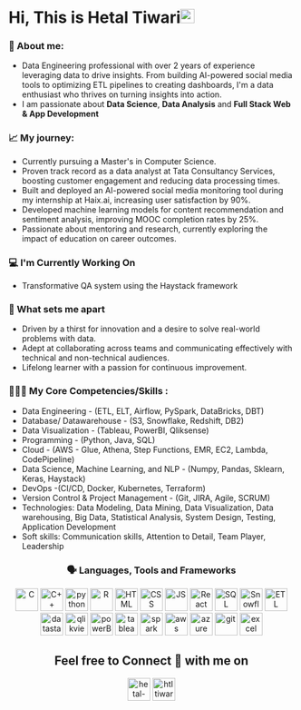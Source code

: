 
### <h1>Hi, This is Hetal Tiwari<img src="https://media.giphy.com/media/hvRJCLFzcasrR4ia7z/giphy.gif" width="25px"></h1>

### 👤 About me: 
- Data Engineering professional with over 2 years of experience leveraging data to drive insights. From building AI-powered social media tools to optimizing ETL pipelines to creating dashboards, I'm a data enthusiast who thrives on turning insights into action.
- I am passionate about **Data Science**, **Data Analysis** and **Full Stack Web & App Development**

### 📈 My journey:
- Currently pursuing a Master's in Computer Science.
- Proven track record as a data analyst at Tata Consultancy Services, boosting customer engagement and reducing data processing times.
- Built and deployed an AI-powered social media monitoring tool during my internship at Haix.ai, increasing user satisfaction by 90%.
- Developed machine learning models for content recommendation and sentiment analysis, improving MOOC completion rates by 25%.
- Passionate about mentoring and research, currently exploring the impact of education on career outcomes.

### 💻 I'm Currently Working On
- Transformative QA system using the Haystack framework

### 🎯 What sets me apart
- Driven by a thirst for innovation and a desire to solve real-world problems with data.
- Adept at collaborating across teams and communicating effectively with technical and non-technical audiences.
- Lifelong learner with a passion for continuous improvement.

### 👩🏻‍💻 My Core Competencies/Skills :

- Data Engineering - (ETL, ELT, Airflow, PySpark, DataBricks, DBT) 
- Database/ Datawarehouse - (S3, Snowflake, Redshift, DB2) 
- Data Visualization - (Tableau, PowerBI, Qliksense)
- Programming - (Python, Java, SQL) 
- Cloud - (AWS - Glue, Athena, Step Functions, EMR, EC2, Lambda, CodePipeline)
- Data Science, Machine Learning, and NLP - (Numpy, Pandas, Sklearn, Keras, Haystack) 
- DevOps -(CI/CD, Docker, Kubernetes, Terraform) 
- Version Control & Project Management - (Git, JIRA, Agile, SCRUM)
- Technologies: Data Modeling, Data Mining, Data Visualization, Data warehousing, Big Data, Statistical Analysis, System Design, Testing, Application Development
- Soft skills: Communication skills, Attention to Detail, Team Player, Leadership 

<h3 align="center">🗣 Languages, Tools and Frameworks</h3>

<p align="center"> <img src = "https://img.icons8.com/color/50/000000/c-programming.png" alt="C" width = 40, height = 40> <img src="https://img.icons8.com/color/48/000000/c-plus-plus-logo.png" alt="C++" width="40" height="40"/> <img src="https://img.icons8.com/color/48/000000/python.png" alt="python" width="40" height="40"/> <img src = "https://upload.wikimedia.org/wikipedia/commons/thumb/1/1b/R_logo.svg/724px-R_logo.svg.png" alt="R" width="40" height="40"> <img src = "https://cdn.iconscout.com/icon/free/png-512/free-html-59-225995.png" alt="HTML" width="40" height="40"> <img src="https://cdn.iconscout.com/icon/free/png-512/free-css-37-226088.png" alt="CSS" width="40" height="40"> <img src="https://cdn.iconscout.com/icon/premium/png-512-thumb/javascript-2752148-2284965.png" alt="JS" width="40" height="40"> <img src="https://cdn.iconscout.com/icon/free/png-512/free-react-4-1175110.png" alt="React" width="40" height="40"> <img src="https://cdn.iconscout.com/icon/premium/png-512-thumb/sql-116626.png" alt="SQL" width="40" height="40"> <img src="https://editor.analyticsvidhya.com/uploads/29506snowflake.png" alt="Snowflake" width="40" height="40"> <img src="https://cdn-icons-png.flaticon.com/512/9850/9850908.png" alt="ETL" width="40" height="40"> <img src="https://miro.medium.com/v2/resize:fit:700/format:webp/0*06hoHdVvK2z5DCDZ.jpg" alt="datastage" width="40" height="40"> <img src="https://static-00.iconduck.com/assets.00/file-type-qlikview-icon-512x497-sjcwjpwe.png" alt="qlikview" width="40" height="40"> <img src="https://cdn.iconscout.com/icon/free/png-512/free-microsoft-powerpoint-5-761691.png" alt="powerBI" width="40" height="40"> <img src="https://cdn.iconscout.com/icon/free/png-512/free-tableau-5376637-4489897.png" alt="tableau" width="40" height="40"> <img src="https://cdn.iconscout.com/icon/free/png-512/free-spark-20-458193.png" alt="spark" width="40" height="40"> <img src="https://cdn.iconscout.com/icon/free/png-512/free-aws-1869025-1583149.png" alt="aws" width="40" height="40"> <img src="https://cdn.iconscout.com/icon/premium/png-512-thumb/microsoft-azure-7520945-7197165.png" alt="azure" width="40" height="40"> <img src="https://cdn.iconscout.com/icon/free/png-512/free-github-1521500-1288242.png" alt="git" width="40" height="40"> <img src="https://cdn.iconscout.com/icon/free/png-512/free-microsoft-excel-1411847-1194336.png" alt="excel" width="40" height="40"> </p>

<h2 align="center">Feel free to Connect 👥 with me on</h2>

<p align="center">
<a href="https://www.linkedin.com/in/hetal-tiwari/" target="blank"><img align="center" src="https://img.icons8.com/color/48/000000/linkedin.png" alt="hetal-tiwari" width="40" height="40"/></a>
<a href="mailto:htltiwari@gmail.com"><img align="center" src="https://img.icons8.com/color/48/000000/gmail.png" alt="htltiwari@gmail.com" width="40" height="40"/></a>
</p>

